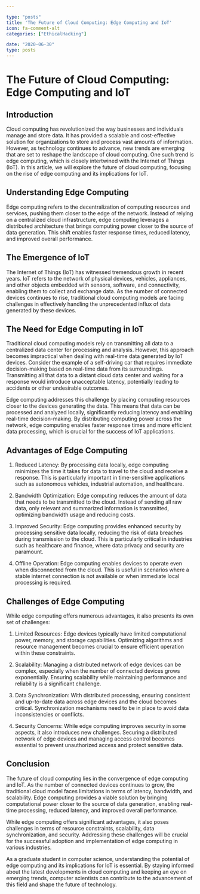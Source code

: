```yaml
---

type: "posts"
title: 'The Future of Cloud Computing: Edge Computing and IoT'
icon: fa-comment-alt
categories: ["EthicalHacking"]

date: "2020-06-30"
type: posts
---
```





# The Future of Cloud Computing: Edge Computing and IoT

## Introduction

Cloud computing has revolutionized the way businesses and individuals manage and store data. It has provided a scalable and cost-effective solution for organizations to store and process vast amounts of information. However, as technology continues to advance, new trends are emerging that are set to reshape the landscape of cloud computing. One such trend is edge computing, which is closely intertwined with the Internet of Things (IoT). In this article, we will explore the future of cloud computing, focusing on the rise of edge computing and its implications for IoT.

## Understanding Edge Computing

Edge computing refers to the decentralization of computing resources and services, pushing them closer to the edge of the network. Instead of relying on a centralized cloud infrastructure, edge computing leverages a distributed architecture that brings computing power closer to the source of data generation. This shift enables faster response times, reduced latency, and improved overall performance.

## The Emergence of IoT

The Internet of Things (IoT) has witnessed tremendous growth in recent years. IoT refers to the network of physical devices, vehicles, appliances, and other objects embedded with sensors, software, and connectivity, enabling them to collect and exchange data. As the number of connected devices continues to rise, traditional cloud computing models are facing challenges in effectively handling the unprecedented influx of data generated by these devices.

## The Need for Edge Computing in IoT

Traditional cloud computing models rely on transmitting all data to a centralized data center for processing and analysis. However, this approach becomes impractical when dealing with real-time data generated by IoT devices. Consider the example of a self-driving car that requires immediate decision-making based on real-time data from its surroundings. Transmitting all that data to a distant cloud data center and waiting for a response would introduce unacceptable latency, potentially leading to accidents or other undesirable outcomes.

Edge computing addresses this challenge by placing computing resources closer to the devices generating the data. This means that data can be processed and analyzed locally, significantly reducing latency and enabling real-time decision-making. By distributing computing power across the network, edge computing enables faster response times and more efficient data processing, which is crucial for the success of IoT applications.

## Advantages of Edge Computing

1. Reduced Latency: By processing data locally, edge computing minimizes the time it takes for data to travel to the cloud and receive a response. This is particularly important in time-sensitive applications such as autonomous vehicles, industrial automation, and healthcare.

2. Bandwidth Optimization: Edge computing reduces the amount of data that needs to be transmitted to the cloud. Instead of sending all raw data, only relevant and summarized information is transmitted, optimizing bandwidth usage and reducing costs.

3. Improved Security: Edge computing provides enhanced security by processing sensitive data locally, reducing the risk of data breaches during transmission to the cloud. This is particularly critical in industries such as healthcare and finance, where data privacy and security are paramount.

4. Offline Operation: Edge computing enables devices to operate even when disconnected from the cloud. This is useful in scenarios where a stable internet connection is not available or when immediate local processing is required.

## Challenges of Edge Computing

While edge computing offers numerous advantages, it also presents its own set of challenges:

1. Limited Resources: Edge devices typically have limited computational power, memory, and storage capabilities. Optimizing algorithms and resource management becomes crucial to ensure efficient operation within these constraints.

2. Scalability: Managing a distributed network of edge devices can be complex, especially when the number of connected devices grows exponentially. Ensuring scalability while maintaining performance and reliability is a significant challenge.

3. Data Synchronization: With distributed processing, ensuring consistent and up-to-date data across edge devices and the cloud becomes critical. Synchronization mechanisms need to be in place to avoid data inconsistencies or conflicts.

4. Security Concerns: While edge computing improves security in some aspects, it also introduces new challenges. Securing a distributed network of edge devices and managing access control becomes essential to prevent unauthorized access and protect sensitive data.

## Conclusion

The future of cloud computing lies in the convergence of edge computing and IoT. As the number of connected devices continues to grow, the traditional cloud model faces limitations in terms of latency, bandwidth, and scalability. Edge computing provides a viable solution by bringing computational power closer to the source of data generation, enabling real-time processing, reduced latency, and improved overall performance.

While edge computing offers significant advantages, it also poses challenges in terms of resource constraints, scalability, data synchronization, and security. Addressing these challenges will be crucial for the successful adoption and implementation of edge computing in various industries.

As a graduate student in computer science, understanding the potential of edge computing and its implications for IoT is essential. By staying informed about the latest developments in cloud computing and keeping an eye on emerging trends, computer scientists can contribute to the advancement of this field and shape the future of technology.